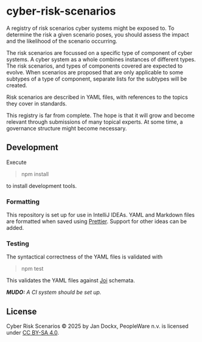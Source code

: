 # cyber-risk-scenarios

A registry of risk scenarios cyber systems might be exposed to. To determine the risk a given scenario poses, you should
assess the impact and the likelihood of the scenario occurring.

The risk scenarios are focussed on a specific type of component of cyber systems. A cyber system as a whole combines
instances of different types. The risk scenarios, and types of components covered are expected to evolve. When scenarios
are proposed that are only applicable to some subtypes of a type of component, separate lists for the subtypes will be
created.

Risk scenarios are described in YAML files, with references to the topics they cover in standards.

This registry is far from complete. The hope is that it will grow and become relevant through submissions of many
topical experts. At some time, a governance structure might become necessary.

## Development

Execute

> npm install

to install development tools.

### Formatting

This repository is set up for use in IntelliJ IDEAs. YAML and Markdown files are formatted when saved using [Prettier].
Support for other ideas can be added.

### Testing

The syntactical correctness of the YAML files is validated with

> npm test

This validates the YAML files against [Joi] schemata.

_**MUDO:** A CI system should be set up._

## License

Cyber Risk Scenarios © 2025 by Jan Dockx, PeopleWare n.v. is licensed under [CC BY-SA 4.0].

[prettier]: https://www.npmjs.com/package/prettier
[joi]: https://joi.dev/
[CC BY-SA 4.0]: https://creativecommons.org/licenses/by-sa/4.0/
